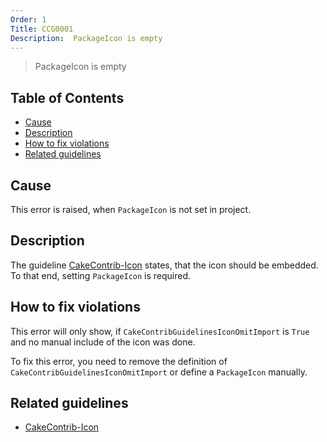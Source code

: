 ```yaml
---
Order: 1
Title: CCG0001
Description:  PackageIcon is empty
---
```

 
 > PackageIcon is empty

<!-- START doctoc generated TOC please keep comment here to allow auto update -->
<!-- DON'T EDIT THIS SECTION, INSTEAD RE-RUN doctoc TO UPDATE -->
## Table of Contents

- [Cause](#cause)
- [Description](#description)
- [How to fix violations](#how-to-fix-violations)
- [Related guidelines](#related-guidelines)

<!-- END doctoc generated TOC please keep comment here to allow auto update -->

## Cause

This error is raised, when `PackageIcon` is not set in project.

## Description

The guideline [CakeContrib-Icon](../guidelines/CakeContribIcon) states, that the icon should be embedded.
To that end, setting `PackageIcon` is required.

## How to fix violations

This error will only show, if `CakeContribGuidelinesIconOmitImport` is `True` and no manual include of the icon was done.

To fix this error, you need to remove the definition of `CakeContribGuidelinesIconOmitImport` or define a `PackageIcon` manually.

## Related guidelines

* [CakeContrib-Icon](../guidelines/CakeContribIcon)
